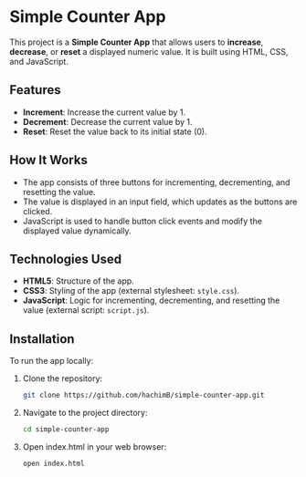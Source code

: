 # Simple Counter App

This project is a **Simple Counter App** that allows users to **increase**, **decrease**, or **reset** a displayed numeric value. It is built using HTML, CSS, and JavaScript.

## Features

- **Increment**: Increase the current value by 1.
- **Decrement**: Decrease the current value by 1.
- **Reset**: Reset the value back to its initial state (0).
  
## How It Works

- The app consists of three buttons for incrementing, decrementing, and resetting the value.
- The value is displayed in an input field, which updates as the buttons are clicked.
- JavaScript is used to handle button click events and modify the displayed value dynamically.

## Technologies Used

- **HTML5**: Structure of the app.
- **CSS3**: Styling of the app (external stylesheet: `style.css`).
- **JavaScript**: Logic for incrementing, decrementing, and resetting the value (external script: `script.js`).

## Installation

To run the app locally:

1. Clone the repository:
   ```bash
   git clone https://github.com/hachimB/simple-counter-app.git

2. Navigate to the project directory:
   ```bash
   cd simple-counter-app

3. Open index.html in your web browser:
   ```bash
   open index.html

